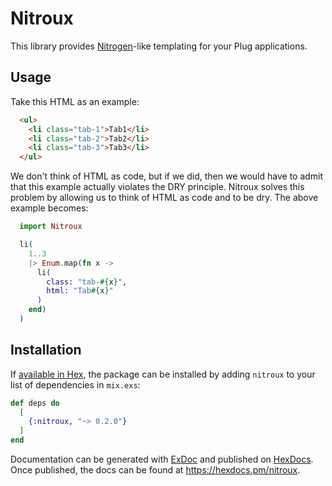 # Nitroux

This library provides [Nitrogen](https://nitrogenproject.com/)-like templating for your Plug applications.

## Usage

Take this HTML as an example:

```html
  <ul>
    <li class="tab-1">Tab1</li>
    <li class="tab-2">Tab2</li>
    <li class="tab-3">Tab3</li>
  </ul>
```

We don't think of HTML as code, but if we did, then we would have to admit that this example actually violates the DRY principle. Nitroux solves this problem by allowing us to think of HTML as code and to be dry. The above example becomes:

```elixir
  import Nitroux

  li(
    1..3
    |> Enum.map(fn x ->
      li(
        class: "tab-#{x}",
        html: "Tab#{x}"
      )
    end)
  )

```

## Installation

If [available in Hex](https://hex.pm/docs/publish), the package can be installed
by adding `nitroux` to your list of dependencies in `mix.exs`:

```elixir
def deps do
  [
    {:nitroux, "~> 0.2.0"}
  ]
end
```

Documentation can be generated with [ExDoc](https://github.com/elixir-lang/ex_doc)
and published on [HexDocs](https://hexdocs.pm). Once published, the docs can
be found at <https://hexdocs.pm/nitroux>.

